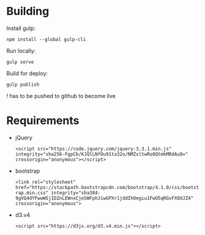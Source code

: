 
# Building

Install gulp:

`npm install --global gulp-cli`


Run locally:

`gulp serve`


Build for deploy:

`gulp publish`

! has to be pushed to github to become live

# Requirements
* jQuery
 
    `<script src="https://code.jquery.com/jquery-3.3.1.min.js" integrity="sha256-FgpCb/KJQlLNfOu91ta32o/NMZxltwRo8QtmkMRdAu8=" crossorigin="anonymous"></script>`

 * bootstrap
                
    `<link rel="stylesheet" href="https://stackpath.bootstrapcdn.com/bootstrap/4.1.0/css/bootstrap.min.css" integrity="sha384-9gVQ4dYFwwWSjIDZnLEWnxCjeSWFphJiwGPXr1jddIhOegiu1FwO5qRGvFXOdJZ4" crossorigin="anonymous">`
       


* d3.v4

    `<script src="https://d3js.org/d3.v4.min.js"></script>`